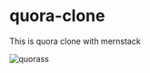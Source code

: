 # quora-clone
This is quora clone with mernstack

![quorass](https://github.com/swapnilshahare12/quora-clone/assets/117369320/5cdfe6a7-7ead-47c9-b755-8392a6377a4d)

